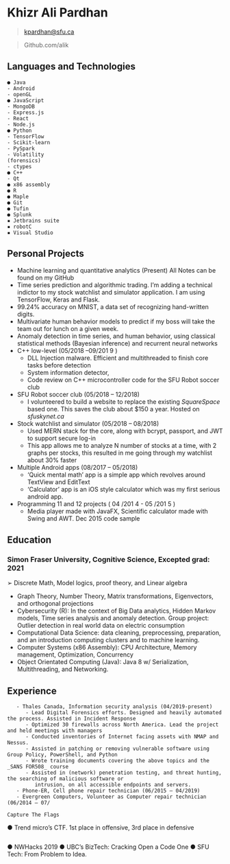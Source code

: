 # Khizr Ali Pardhan

>  kpardhan@sfu.ca

> Github.com/alik


## Languages and Technologies

```
● Java
- Android
- openGL
● JavaScript
- MongoDB
- Express.js
- React
- Node.js
● Python
- TensorFlow
- Scikit-learn
- PySpark
- Volatility
(forensics)
- ctypes
● C++
- Qt
● x86 assembly
● R
● Maple
● Git
● Tufin
● Splunk
▪ Jetbrains suite
▪ robotC
▪ Visual Studio
```
## Personal Projects 
- Machine learning and quantitative analytics (Present)
All Notes can be found on my GitHub
- Time series prediction and algorithmic trading. I’m adding a technical indictor to my stock watchlist
and simulator application. I am using TensorFlow, Keras and Flask.
- 99.24% accuracy on MNIST, a data set of recognizing hand-written digits.
- Multivariate human behavior models to predict if my boss will take the team out for lunch on a given
week.
- Anomaly detection in time series, and human behavior, using classical statistical methods (Bayesian
inference) and recurrent neural networks
- C++ low-level (05/2018 –09/201 9 )
    - DLL Injection malware. Efficient and multithreaded to finish core tasks before detection
    - System information detector,
    - Code review on C++ microcontroller code for the SFU Robot soccer club
- SFU Robot soccer club (05/2018 – 12/2018)
    - I volunteered to build a website to replace the existing _SquareSpace_ based one. This saves the club
       about $150 a year. Hosted on _sfuskynet.ca_
- Stock watchlist and simulator (05/2018 – 08/2018)
    - Used MERN stack for the core, along with bcrypt, passport, and JWT to support secure log-in
    - This app allows me to analyze N number of stocks at a time, with 2 graphs per stocks, this resulted in
       me going through my watchlist about 30% faster
- Multiple Android apps (08/2017 – 05/2018)
    - ‘Quick mental math’ app is a simple app which revolves around TextView and EditText
    - ‘Calculator’ app is an iOS style calculator which was my first serious android app.
- Programming 11 and 12 projects ( 04 /201 4 - 05 /201 5 )
    - Media player made with JavaFX, Scientific calculator made with Swing and AWT. Dec 2015 code sample
 ## Education

### Simon Fraser University, Cognitive Science, Excepted grad: 2021
➢ Discrete Math, Model logics, proof theory, and Linear algebra
- Graph Theory, Number Theory, Matrix transformations, Eigenvectors, and orthogonal projections
- Cybersecurity (R): In the context of Big Data analytics, Hidden Markov models, Time series analysis and
anomaly detection. Group project: Outlier detection in real world data on electric consumption
- Computational Data Science: data cleaning, preprocessing, preparation, and an introduction computing
clusters and to machine learning.
- Computer Systems (x86 Assembly): CPU Architecture, Memory management, Optimization, Concurrency
- Object Orientated Computing (Java): Java 8 w/ Serialization, Multithreading, and Networking.

## Experience

       - Thales Canada, Information security analysis (04/2019-present)
          - Lead Digital Forensics efforts. Designed and heavily automated the process. Assisted in Incident Response
          - Optimized 30 firewalls across North America. Lead the project and held meetings with managers
          - Conducted inventories of Internet facing assets with NMAP and Nessus.
          - Assisted in patching or removing vulnerable software using Group Policy, PowerShell, and Python
          - Wrote training documents covering the above topics and the _SANS FOR508_ course
          - Assisted in (network) penetration testing, and threat hunting, the searching of malicious software or
             intrusion, on all accessible endpoints and servers.
       - Phone-ER, Cell phone repair technician (06/2015 – 04/2019)
       - Evergreen Computers, Volunteer as Computer repair technician (06/2014 – 07/


```
Capture The Flags
```
● Trend micro’s
    CTF. 1st place in
    offensive, 3rd
    place in
    defensive

```Hackathons and case Competitions
```
● NWHacks 2019
● UBC’s BizTech:
Cracking Open a
Code One
● SFU Tech: From
Problem to Idea.
